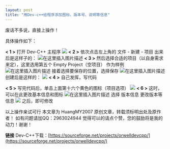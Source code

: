 ```yaml
---
layout: post
title: "用Dev-c++给程序添加图标、版本号、说明等信息"
---
```


废话不多说，直接上操作！

具体操作如下：

**< 1 >**
打开 Dev-C++ 主程序
![](https://img-blog.csdnimg.cn/20200315155018520.PNG?x-oss-process=image/watermark,type_ZmFuZ3poZW5naGVpdGk,shadow_10,text_aHR0cHM6Ly9ibG9nLmNzZG4ubmV0L0h1YW5nTVkyMDA3,size_16,color_FFFFFF,t_70)
**< 2 >**
依次点击左上角的 文件 - 新建 - 项目
出来后是这样子的：
![在这里插入图片描述](https://img-blog.csdnimg.cn/20200315155609379.PNG?x-oss-process=image/watermark,type_ZmFuZ3poZW5naGVpdGk,shadow_10,text_aHR0cHM6Ly9ibG9nLmNzZG4ubmV0L0h1YW5nTVkyMDA3,size_16,color_FFFFFF,t_70)
**< 3 >**
然后选择合适的项目（以自身需求来定），这里选用第五个 Empty Project（空项目） 作为样例
![在这里插入图片描述](https://img-blog.csdnimg.cn/20200315160727360.PNG?x-oss-process=image/watermark,type_ZmFuZ3poZW5naGVpdGk,shadow_10,text_aHR0cHM6Ly9ibG9nLmNzZG4ubmV0L0h1YW5nTVkyMDA3,size_16,color_FFFFFF,t_70)
接着选择要保存的位置，选择保存
![在这里插入图片描述](https://img-blog.csdnimg.cn/20200315161052885.PNG?x-oss-process=image/watermark,type_ZmFuZ3poZW5naGVpdGk,shadow_10,text_aHR0cHM6Ly9ibG9nLmNzZG4ubmV0L0h1YW5nTVkyMDA3,size_16,color_FFFFFF,t_70)
创建后是这样的：
![](https://img-blog.csdnimg.cn/20200315161212610.PNG?x-oss-process=image/watermark,type_ZmFuZ3poZW5naGVpdGk,shadow_10,text_aHR0cHM6Ly9ibG9nLmNzZG4ubmV0L0h1YW5nTVkyMDA3,size_16,color_FFFFFF,t_70)
**< 4 >**
自己发挥，写代码

**< 5 >**
写完代码后，单击上面第十六个黄色的图标（项目选项）
![](https://img-blog.csdnimg.cn/20200315163256430.jpg?x-oss-process=image/watermark,type_ZmFuZ3poZW5naGVpdGk,shadow_10,text_aHR0cHM6Ly9ibG9nLmNzZG4ubmV0L0h1YW5nTVkyMDA3,size_16,color_FFFFFF,t_70)
**< 6 >**
这时，可以在此更改基本信息和图标
![在这里插入图片描述](https://img-blog.csdnimg.cn/20200315163703250.PNG?x-oss-process=image/watermark,type_ZmFuZ3poZW5naGVpdGk,shadow_10,text_aHR0cHM6Ly9ibG9nLmNzZG4ubmV0L0h1YW5nTVkyMDA3,size_16,color_FFFFFF,t_70)
选择 版本信息 更改版本等信息
![](https://img-blog.csdnimg.cn/20200315163954324.PNG?x-oss-process=image/watermark,type_ZmFuZ3poZW5naGVpdGk,shadow_10,text_aHR0cHM6Ly9ibG9nLmNzZG4ubmV0L0h1YW5nTVkyMDA3,size_16,color_FFFFFF,t_70)
之后，即可修改


以上操作亲试可行
本文章为 HuangMY2007 原创文章，转载须标明出处及原作者！
如有问题请加QQ：2963024944
觉得可以的请点个赞，您的鼓励将是我的动力！谢谢！



**链接**
Dev-C++下载：[https://sourceforge.net/projects/orwelldevcpp/](https://sourceforge.net/projects/orwelldevcpp/) 